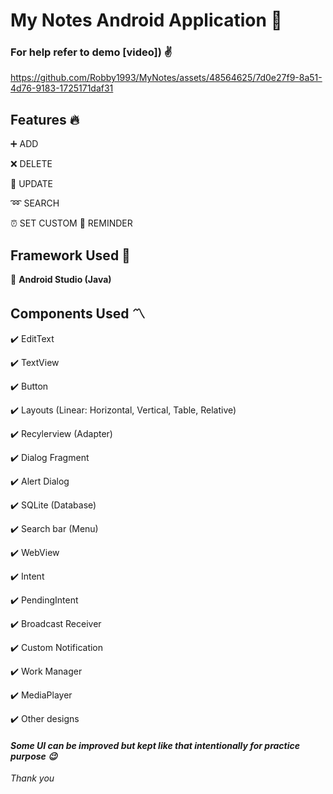 # My Notes Android Application :notebook:

### **For help refer to demo [video]) :v:**

https://github.com/Robby1993/MyNotes/assets/48564625/7d0e27f9-8a51-4d76-9183-1725171daf31


## Features :fire:

:heavy_plus_sign: ADD

:x: DELETE

:arrows_counterclockwise: UPDATE

:loop: SEARCH

:alarm_clock: SET CUSTOM :date: REMINDER


## Framework Used :star2:

:iphone: **Android Studio (Java)**


## Components Used 〽️

:heavy_check_mark: EditText

:heavy_check_mark: TextView

:heavy_check_mark: Button

:heavy_check_mark: Layouts (Linear: Horizontal, Vertical, Table, Relative)

:heavy_check_mark: Recylerview (Adapter)

:heavy_check_mark: Dialog Fragment

:heavy_check_mark: Alert Dialog

:heavy_check_mark: SQLite (Database)

:heavy_check_mark: Search bar (Menu)

:heavy_check_mark: WebView


:heavy_check_mark: Intent

:heavy_check_mark: PendingIntent

:heavy_check_mark: Broadcast Receiver

:heavy_check_mark: Custom Notification

:heavy_check_mark: Work Manager

:heavy_check_mark: MediaPlayer

:heavy_check_mark: Other designs


#### *Some UI can be improved but kept like that intentionally for practice purpose :wink:*
*Thank you*
